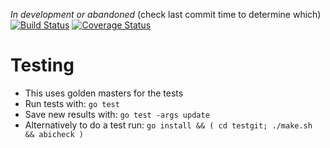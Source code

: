 *In development or abandoned* (check last commit time to determine which) [![Build Status](https://travis-ci.org/bradleyfalzon/abicheck.svg?branch=master)](https://travis-ci.org/bradleyfalzon/abicheck) [![Coverage Status](https://coveralls.io/repos/github/bradleyfalzon/abicheck/badge.svg?branch=master)](https://coveralls.io/github/bradleyfalzon/abicheck?branch=master)

# Testing

- This uses golden masters for the tests
- Run tests with: `go test`
- Save new results with: `go test -args update`
- Alternatively to do a test run: `go install && ( cd testgit; ./make.sh && abicheck )`
